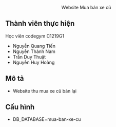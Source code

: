 <p align="center">Website Mua bán xe cũ</p>

## Thành viên thực hiện

Học viên codegym C1219G1
- Nguyễn Quang Tiến
- Nguyễn Thành Nam
- Trần Duy Thuật
- Nguyễn Huy Hoàng
## Mô tả 

- Website thu mua xe cũ bán lại

## Cấu hình

- DB_DATABASE=mua-ban-xe-cu
